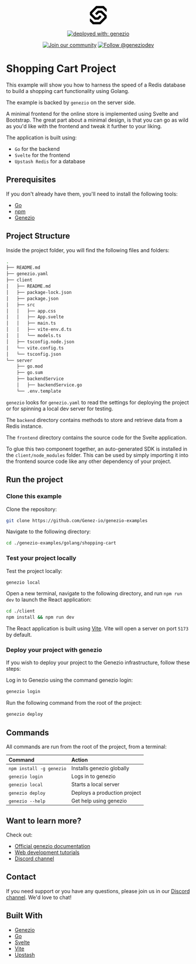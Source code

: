 <div align="center"> <a href="https://genezio.com/">

<picture>
  <source media="(prefers-color-scheme: dark)" srcset="https://github.com/genez-io/graphics/raw/HEAD/svg/Icon_Genezio_White.svg">
  <source media="(prefers-color-scheme: light)" srcset="https://github.com/genez-io/graphics/raw/HEAD/svg/Icon_Genezio_Black.svg">
  <img alt="genezio logo" src="https://github.com/genez-io/graphics/raw/HEAD/svg/Icon_Genezio_Black.svg" style="max-height: 50px;">
</picture>

</div>

<div align="center">

[![deployed with: genezio](https://img.shields.io/badge/deployed_with-genezio-6742c1.svg?labelColor=62C353&style=flat)](https://github.com/genez-io/genezio)

[![Join our community](https://img.shields.io/discord/1024296197575422022?style=social&label=Join%20our%20community%20&logo=discord&labelColor=6A7EC2)](https://discord.gg/uc9H5YKjXv)
[![Follow @geneziodev](https://img.shields.io/twitter/url/https/twitter.com/geneziodev.svg?style=social&label=Follow%20%40geneziodev)](https://twitter.com/geneziodev)

</div>

# Shopping Cart Project

This example will show you how to harness the speed of a Redis database to build a shopping cart functionality using Golang.

The example is backed by `genezio` on the server side.

A minimal frontend for the online store is implemented using Svelte and Bootstrap.
The great part about a minimal design, is that you can go as wild as you'd like with the frontend and tweak it further to your liking.

The application is built using:

- `Go` for the backend
- `Svelte` for the frontend
- `Upstash Redis` for a database

## Prerequisites

If you don't already have them, you'll need to install the following tools:

- [Go](https://go.dev/doc/install)
- [npm](https://docs.npmjs.com/downloading-and-installing-node-js-and-npm)
- [Genezio](https://genezio.com)

## Project Structure

Inside the project folder, you will find the following files and folders:

```bash
.
├── README.md
├── genezio.yaml
├── client
│   ├── README.md
│   ├── package-lock.json
│   ├── package.json
│   ├── src
│   │   ├── app.css
│   │   ├── App.svelte
│   │   ├── main.ts
│   │   ├── vite-env.d.ts
│   │   └── models.ts
│   ├── tsconfig.node.json
│   └── vite.config.ts
│   └── tsconfig.json
└── server
    ├── go.mod
    ├── go.sum
    ├── backendService
    │   ├── backendService.go
    └── .env.template
```

`genezio` looks for `genezio.yaml` to read the settings for deploying the project or for spinning a local dev server for testing.

The `backend` directory contains methods to store and retrieve data from a Redis instance.

The `frontend` directory contains the source code for the Svelte application.

To glue this two component together, an auto-generated SDK is installed in the `client/node_modules` folder.
This can be used by simply importing it into the frontend source code like any other dependency of your project.

## Run the project

### Clone this example

Clone the repository:

```bash
git clone https://github.com/Genez-io/genezio-examples
```

Navigate to the following directory:

```bash
cd ./genezio-examples/golang/shopping-cart
```

### Test your project locally

Test the project locally:

```bash
genezio local
```

Open a new terminal, navigate to the following directory, and run `npm run dev` to launch the React application:

```bash
cd ./client
npm install && npm run dev
```

The React application is built using [Vite](https://vitejs.dev/). Vite will open a server on port `5173` by default.

### Deploy your project with genezio

If you wish to deploy your project to the Genezio infrastructure, follow these steps:

Log in to Genezio using the command genezio login:

```bash
genezio login
```

Run the following command from the root of the project:

```bash
genezio deploy
```

## Commands

All commands are run from the root of the project, from a terminal:

| Command                  | Action                       |
| :----------------------- | :--------------------------- |
| `npm install -g genezio` | Installs genezio globally    |
| `genezio login`          | Logs in to genezio           |
| `genezio local`          | Starts a local server        |
| `genezio deploy`         | Deploys a production project |
| `genezio --help`         | Get help using genezio       |

## Want to learn more?

Check out:

- [Official genezio documentation](https://genezio.com/docs)
- [Web development tutorials](https://genezio.com/blog)
- [Discord channel](https://discord.gg/uc9H5YKjXv)

## Contact

If you need support or you have any questions, please join us in our [Discord channel](https://discord.gg/uc9H5YKjXv). We'd love to chat!

## Built With

- [Genezio](https://genezio.com/)
- [Go](https://go.dev/)
- [Svelte](https://svelte.dev/)
- [Vite](https://vitejs.dev/)
- [Upstash](https://upstash.com/)
